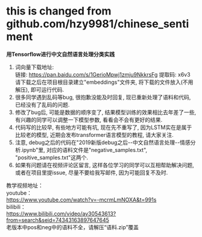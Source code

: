 # this is changed from github.com/hzy9981/chinese_sentiment
**用Tensorflow进行中文自然语言处理分类实践**   
1. 词向量下载地址:   
链接: https://pan.baidu.com/s/1GerioMpwj1zmju9NkkrsFg 
提取码: x6v3
请下载之后在项目根目录建立"embeddings"文件夹, 将下载的文件放入(不用解压), 即可运行代码.   
2. 很多同学遇到乱码等bug, 很抱歉没能及时回复, 现已重新处理了语料和代码, 已经没有了乱码的问题.   
3. 修改了bug后, 可能是数据的顺序变了, 结果模型训练的效果相比去年差了一些, 有兴趣的同学可以调整一下模型参数, 看看会不会有更好的结果.   
4. 代码写的比较早, 有些地方可能有坑, 现在先不重写了, 因为LSTM实在是属于比较老的模型, 近期会发布transformer语言模型的教程, 请大家关注. 
5. 注意, debug之后的代码在"2019新版debug之后--中文自然语言处理--情感分析.ipynb"里, 对应的语料文件是"negative_samples.txt", "positive_samples.txt"这两个.   
6. 如果有问题请在视频评论区留言, 这样各位学习的同学可以互相帮助解决问题, 或者在项目里提issue, 尽量不要给我写邮件, 因为可能回复不及时.   

教学视频地址：  
youtube：  
https://www.youtube.com/watch?v=-mcrmLmNOXA&t=991s  
bilibili：  
https://www.bilibili.com/video/av30543613?from=search&seid=74343163897647645  
老版本中pos和neg中的语料不全，请解压“语料.zip”覆盖
